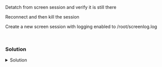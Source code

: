 Detatch from screen session and verify it is still there

Reconnect and then kill the session

Create a new screen session with logging enabled to /root/screenlog.log

<br>

### Solution
<details>
<summary>Solution</summary>
Detatch from screen session

```plain
Ctrl A + D D
```

Verify that screen session is still running

```plain
screen -ls
```

Reconnect to that session

```plain
screen -r
```

Kill each window sessions

```plain
Ctrl A + K
y    #To really kill the window
```

Create a screen session with logging enabled to /root/screenlog.log

```plain
screen -L -Logfile /root/screenlog.log
```

Execute a command to log it out

```plain
for i in $(seq 100); do uptime; sleep 1; done
```

Detach the screen

```plain
Ctrl A + D D
```

Check log file
```plain
cat /root/screenlog.log
```


</details>